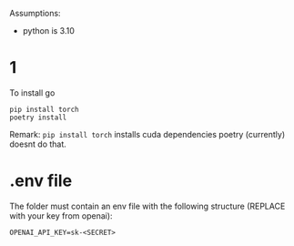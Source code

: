 Assumptions:
- python is 3.10

# 1

To install go
```
pip install torch
poetry install
```

Remark: ``pip install torch`` installs cuda dependencies poetry (currently) doesnt do that.

# .env file

The folder must contain an env file with the following structure (REPLACE with your key from openai):

```
OPENAI_API_KEY=sk-<SECRET>
```



